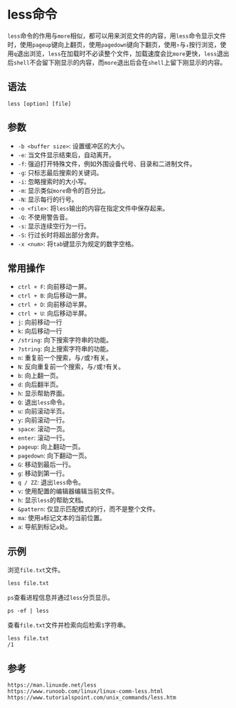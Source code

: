 # less命令
`less`命令的作用与`more`相似，都可以用来浏览文件的内容，用`less`命令显示文件时，使用`pageup`键向上翻页，使用`pagedown`键向下翻页，使用`↑`与`↓`按行浏览，使用`q`退出浏览，`less`在加载时不必读整个文件，加载速度会比`more`更快，`less`退出后`shell`不会留下刚显示的内容，而`more`退出后会在`shell`上留下刚显示的内容。

## 语法

```shell
less [option] [file]
```

## 参数
* `-b <buffer size>`: 设置缓冲区的大小。
* `-e`: 当文件显示结束后，自动离开。
* `-f`: 强迫打开特殊文件，例如外围设备代号、目录和二进制文件。
* `-g`: 只标志最后搜索的关键词。
* `-i`: 忽略搜索时的大小写。
* `-m`: 显示类似`more`命令的百分比。
* `-N`: 显示每行的行号。
* `-o <file>`: 将`less`输出的内容在指定文件中保存起来。
* `-Q`: 不使用警告音。
* `-s`: 显示连续空行为一行。
* `-S`: 行过长时将超出部分舍弃。
* `-x <num>`: 将`tab`键显示为规定的数字空格。


## 常用操作

* `ctrl + F`: 向前移动一屏。
* `ctrl + B`: 向后移动一屏。
* `ctrl + D`: 向前移动半屏。
* `ctrl + U`: 向后移动半屏。
* `j`: 向前移动一行
* `k`: 向后移动一行
* `/string`: 向下搜索字符串的功能。
* `?string`: 向上搜索字符串的功能。
* `n`: 重复前一个搜索，与`/`或`?`有关。
* `N`: 反向重复前一个搜索，与`/`或`?`有关。
* `b`: 向上翻一页。
* `d`: 向后翻半页。
* `h`: 显示帮助界面。
* `Q`: 退出`less`命令。
* `u`: 向前滚动半页。
* `y`: 向前滚动一行。
* `space`: 滚动一页。
* `enter`: 滚动一行。
* `pageup`: 向上翻动一页。
* `pagedown`: 向下翻动一页。
* `G`: 移动到最后一行。
* `g`: 移动到第一行。
* `q / ZZ`: 退出`less`命令。
* `v`: 使用配置的编辑器编辑当前文件。
* `h`: 显示`less`的帮助文档。
* `&pattern`: 仅显示匹配模式的行，而不是整个文件。
* `ma`: 使用`a`标记文本的当前位置。
* `a`: 导航到标记`a`处。

## 示例

浏览`file.txt`文件。

```shell
less file.txt
```

`ps`查看进程信息并通过`less`分页显示。

```shell
ps -ef | less
```

查看`file.txt`文件并检索向后检索`1`字符串。

```shell
less file.txt 
/1
```






## 参考

```
https://man.linuxde.net/less
https://www.runoob.com/linux/linux-comm-less.html
https://www.tutorialspoint.com/unix_commands/less.htm
```
